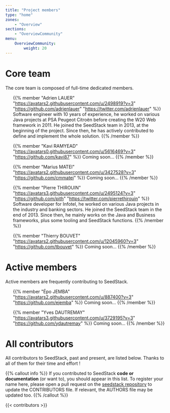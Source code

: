 ```yaml
---
title: "Project members"
type: "home"
zones:
    - "Overview"
sections:
    - "OverviewCommunity"
menu:
    OverviewCommunity:
        weight: 20
---
```


# Core team

The core team is composed of full-time dedicated members.

<ul class="list-unstyled team-v1">

{{% member "Adrien LAUER" "https://avatars2.githubusercontent.com/u/2498919?v=3" "https://github.com/adrienlauer" "https://twitter.com/adrienlauer" %}}
Software engineer with 10 years of experience, he worked on various Java projects at PSA Peugeot Citroën before creating
the W20 Web framework in 2011. He joined the SeedStack team in 2013, at the beginning of the project. Since then, he 
has actively contributed to define and implement the whole solution.
{{% /member %}}
    
{{% member "Kavi RAMYEAD" "https://avatars0.githubusercontent.com/u/5616469?v=3" "https://github.com/kavi87" %}}
Coming soon...
{{% /member %}}

{{% member "Marius MATEI" "https://avatars2.githubusercontent.com/u/3427528?v=3" "https://github.com/cmmatei" %}}
Coming soon...
{{% /member %}}

{{% member "Pierre THIROUIN" "https://avatars3.githubusercontent.com/u/2495124?v=3" "https://github.com/pith" "https://twitter.com/pierrethirouin" %}}
Software developer for Infotel, he worked on various Java projects in the industry and banking sectors. He joined the SeedStack team in the end of 2013. Since then, he mainly works on the Java and Business frameworks, plus some tooling and SeedStack functions.
{{% /member %}}

{{% member "Thierry BOUVET" "https://avatars2.githubusercontent.com/u/12045960?v=3" "https://github.com/tbouvet" %}}
Coming soon...
{{% /member %}}

</ul>

# Active members

Active members are frequently contributing to SeedStack.

<ul class="list-unstyled team-v1">

{{% member "Épo JEMBA" "https://avatars2.githubusercontent.com/u/887400?v=3" "https://github.com/ejemba" %}}
Coming soon...
{{% /member %}}

{{% member "Yves DAUTREMAY" "https://avatars3.githubusercontent.com/u/3729195?v=3" "https://github.com/ydautremay" %}}
Coming soon...
{{% /member %}}

</ul>

# All contributors

All contributors to SeedStack, past and present, are listed below. Thanks to all of them for their time and effort ! 

{{% callout info %}}
If you contributed to SeedStack **code or documentation** (or want to), you should appear in this list. To register your 
name here, please open a pull request on the [seedstack repository](https://github.com/seedstack/seedstack) to update the 
CONTRIBUTORS file. If relevant, the AUTHORS file may be updated too.
{{% /callout %}}

{{< contributors >}}

